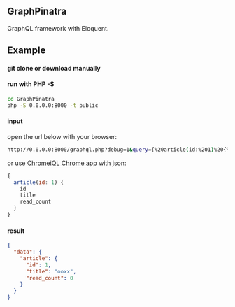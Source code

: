 GraphPinatra
-----

GraphQL framework with Eloquent.

## Example

#### git clone or download manually

#### run with PHP -S

```bash
cd GraphPinatra
php -S 0.0.0.0:8000 -t public
```

#### input

open the url below with your browser:

```bash
http://0.0.0.0:8000/graphql.php?debug=1&query={%20article(id:%201)%20{%20id%20title%20read_count%20}%20}
```

or use [ChromeiQL Chrome app](https://chrome.google.com/webstore/detail/chromeiql/fkkiamalmpiidkljmicmjfbieiclmeij) with json:

```js
{
  article(id: 1) {
    id
    title
    read_count
  }
}
```

#### result

```json
{
  "data": {
    "article": {
      "id": 1,
      "title": "ooxx",
      "read_count": 0
    }
  }
}
```